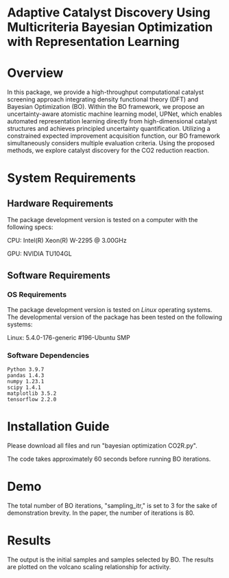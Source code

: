 # Adaptive Catalyst Discovery Using Multicriteria Bayesian Optimization with Representation Learning

# Overview

In this package, we provide a high-throughput computational catalyst screening approach integrating density functional theory (DFT) and Bayesian Optimization (BO). Within the BO framework, we propose an uncertainty-aware atomistic machine learning model, UPNet, which enables automated representation learning directly from high-dimensional catalyst structures and achieves principled uncertainty quantification. Utilizing a constrained expected improvement acquisition function, our BO framework simultaneously considers multiple evaluation criteria. Using the proposed methods, we explore catalyst discovery for the CO2 reduction reaction. 


# System Requirements

## Hardware Requirements

The package development version is tested on a computer with the following specs:

CPU: Intel(R) Xeon(R) W-2295  @ 3.00GHz

GPU: NVIDIA TU104GL

## Software Requirements

### OS Requirements

The package development version is tested on *Linux* operating systems. The developmental version of the package has been tested on the following systems:

Linux:  5.4.0-176-generic #196-Ubuntu SMP  

### Software Dependencies
```
Python 3.9.7
pandas 1.4.3
numpy 1.23.1
scipy 1.4.1
matplotlib 3.5.2
tensorflow 2.2.0
```


# Installation Guide

Please download all files and run "bayesian optimization CO2R.py".

The code takes approximately 60 seconds before running BO iterations. 

# Demo

The total number of BO iterations, "sampling_itr," is set to 3 for the sake of demonstration brevity. In the paper, the number of iterations is 80.

# Results

The output is the initial samples and samples selected by BO. The results are plotted on the volcano scaling relationship for activity.


